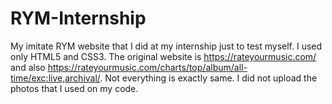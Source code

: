 # RYM-Internship
My imitate RYM website that I did at my internship just to test myself. I used only HTML5 and CSS3.
The original website is https://rateyourmusic.com/ and also https://rateyourmusic.com/charts/top/album/all-time/exc:live,archival/. Not everything is exactly same. I did not upload the photos that I used on my code.

